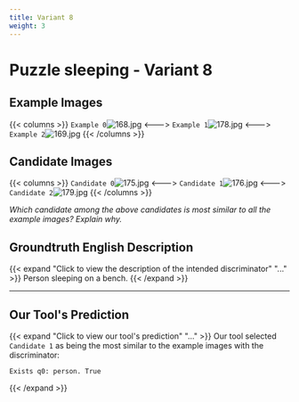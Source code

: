 ```yaml
---
title: Variant 8
weight: 3
---
```


# Puzzle sleeping - Variant 8

## Example Images
{{< columns >}}
`Example 0`![168.jpg](/natscene-data/images/168.jpg)
<--->
`Example 1`![178.jpg](/natscene-data/images/178.jpg)
<--->
`Example 2`![169.jpg](/natscene-data/images/169.jpg)
{{< /columns >}}

## Candidate Images
{{< columns >}}
`Candidate 0`![175.jpg](/natscene-data/images/175.jpg)
<--->
`Candidate 1`![176.jpg](/natscene-data/images/176.jpg)
<--->
`Candidate 2`![179.jpg](/natscene-data/images/179.jpg)
{{< /columns >}}

*Which candidate among the above candidates is most similar to all the example images? Explain why.*

## Groundtruth English Description

{{< expand "Click to view the description of the intended discriminator" "..." >}}
Person sleeping on a bench.
{{< /expand >}}

---



## Our Tool's Prediction

{{< expand "Click to view our tool's prediction" "..." >}}
Our tool selected `Candidate 1` as being the most similar to the example images with the discriminator:
```plaintext
Exists q0: person. True
```
{{< /expand >}}
